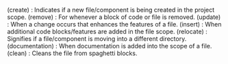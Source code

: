 (create) : Indicates if a new file/component is being created in the project scope.
(remove) : For whenever a block of code or file is removed.
(update) : When a change occurs that enhances the features of a file.
(insert) : When additional code blocks/features are added in the file scope.
(relocate) : Signifies if a file/component is moving into a different directory.
(documentation) : When documentation is added into the scope of a file.
(clean) : Cleans the file from spaghetti blocks.